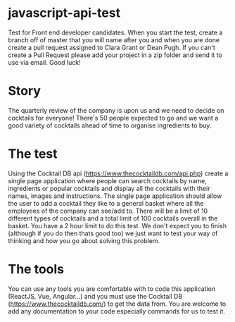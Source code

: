 # javascript-api-test
Test for Front end developer candidates. When you start the test, create a branch off of master that you will name after you and when you are done create a pull request assigned to Clara Grant or Dean Pugh. If you can't create a Pull Request please add your project in a zip folder and send it to use via email. Good luck!

# Story
The quarterly review of the company is upon us and we need to decide on cocktails for everyone! There's 50 people expected to go and we want a good variety of cocktails ahead of time to organise ingredients to buy. 

# The test
Using the Cocktail DB api (https://www.thecocktaildb.com/api.php) create a single page application where people can search cocktails by name, ingredients or popular cocktails and display all the cocktails with their names, images and instructions. The single page application should allow the user to add a cocktail they like to a general basket where all the employees of the company can see/add to. There will be a limit of 10 different types of cocktails and a total limit of 100 cocktails overall in the basket. You have a 2 hour limit to do this test. We don't expect you to finish (although if you do then thats good too) we just want to test your way of thinking and how you go about solving this problem.

# The tools
You can use any tools you are comfortable with to code this application (ReactJS, Vue, Angular...) and you must use the Cocktail DB (https://www.thecocktaildb.com/) to get the data from. You are welcome to add any documentation to your code especially commands for us to test it. 
